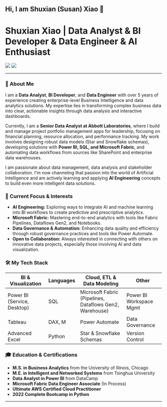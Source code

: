 

## Hi, I am Shuxian (Susan) Xiao 👋
# Shuxian Xiao | Data Analyst & BI Developer & Data Engineer & AI Enthusiast

<a href="mailto:shuxian.xiao.jh@gmail.com"><img src="https://img.shields.io/badge/Email-shuxian.xiao.jh@gmail.com-blue?style=flat-square&logo=gmail"></a>
<a href="https://www.linkedin.com/in/shuxian-xiao-data-analyst/"><img src="https://img.shields.io/badge/LinkedIn-Connect-blue?style=flat-square&logo=linkedin"></a>

---

### 👋 About Me

I am a **Data Analyst**, **BI Developer**, and **Data Engineer** with over 5 years of experience creating enterprise-level Business Intelligence and data analytics solutions. My expertise lies in transforming complex business data into clear, actionable insights through data analysis and interactive dashboards.

Currently, I am a **Senior Data Analyst at Abbott Laboratories**, where I build and manage project portfolio management apps for leadership, focusing on financial planning, resource allocation, and performance tracking. My work involves designing robust data models (Star and Snowflake schemas), developing solutions with **Power BI, SQL, and Microsoft Fabric**, and automating data workflows from sources like SharePoint and enterprise data warehouses.

I am passionate about data management, data analysis and stakeholder collaboration. I'm now channeling that passion into the world of Artificial Intelligence and am actively learning and applying **AI Engineering** concepts to build even more intelligent data solutions.

### 🚀 Current Focus & Interests

* **AI Engineering:** Exploring ways to integrate AI and machine learning into BI workflows to create predictive and prescriptive analytics.
* **Microsoft Fabric:** Mastering end-to-end analytics with tools like Fabric Pipelines, Dataflows Gen2, and Notebooks.
* **Data Governance & Automation:** Enhancing data quality and efficiency through robust governance practices and tools like Power Automate.
* **Open to Collaboration:** Always interested in connecting with others on innovative data projects, especially those involving AI and data visualization.

### 🛠️ My Tech Stack

| BI & Visualization    | Languages     | Cloud, ETL & Data Modeling                            | Other                    |
| --------------------- | ------------- | ----------------------------------------------------- | ------------------------ |
| Power BI (Service, Desktop) | SQL           | Microsoft Fabric (Pipelines, Dataflows Gen2, Warehouse) | Power BI Workspace Mgmt |
| Tableau                | DAX, M        | Power Automate                                  | Data Governance         |
| Advanced Excel         | Python        | Star & Snowflake Schemas                    | Version Control        |

### 🎓 Education & Certifications

* **M.S. in Business Analytics** from the University of Illinois, Chicago 
* **M.E. in Intelligent and Networked Systems** from Tsinghua University 
* **Data Analyst in Power BI** from DataCamp
* **Microsoft Fabric Data Engineer Associate** (In Process) 
* **Ultimate AWS Certified Cloud Practitioner** 
* **2022 Complete Bootcamp in Python** 

---
